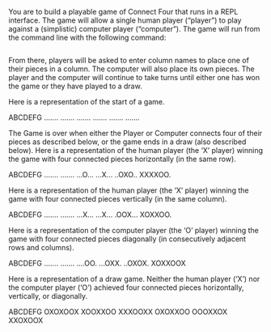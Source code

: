 You are to build a playable game of Connect Four that runs in a REPL interface. The game will allow a single human player (“player”) to play against a (simplistic) computer player (“computer”). The game will run from the command line with the following command:
```$ ruby ./lib/connect_four.rb
```
From there, players will be asked to enter column names to place one of their pieces in a column. The computer will also place its own pieces. The player and the computer will continue to take turns until either one has won the game or they have played to a draw.

Here is a representation of the start of a game.

ABCDEFG
.......
.......
.......
.......
.......
.......

The Game is over when either the Player or Computer connects four of their pieces as described below, or the game ends in a draw (also described below).
Here is a representation of the human player (the ‘X’ player) winning the game with four connected pieces horizontally (in the same row).

ABCDEFG
.......
.......
...O...
...X...
..OXO..
XXXXOO.

Here is a representation of the human player (the ‘X’ player) winning the game with four connected pieces vertically (in the same column).

ABCDEFG
.......
.......
...X...
...X...
.OOX...
XOXXOO.

Here is a representation of the computer player (the ‘O’ player) winning the game with four connected pieces diagonally (in consecutively adjacent rows and columns).

ABCDEFG
.......
.......
....OO.
...OXX.
..OXOX.
XOXXOOX

Here is a representation of a draw game. Neither the human player (‘X’) nor the computer player (‘O’) achieved four connected pieces horizontally, vertically, or diagonally.

ABCDEFG
OXOXOOX
XOOXXOO
XXXOOXX
OXOXXOO
OOOXXOX
XXOXOOX
